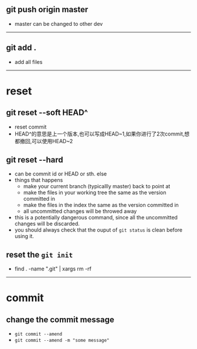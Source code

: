 ## git push origin master
- master can be changed to other dev

---

## git add .
- add all files

---
# reset
## git reset --soft HEAD^
- reset commit
- HEAD^的意思是上一个版本,也可以写成HEAD~1,如果你进行了2次commit,想都撤回,可以使用HEAD~2

## git reset --hard <SOME-COMMIT>
- <SOME-COMMIT> can be commit id or HEAD or sth. else
- things that happens
    + make your current branch (typicallly master) back to point at <SOME-COMMIT>
    + make the files in your working tree the same as the version committed in <SOME-COMMIT>
    + make the files in the index the same as the version committed in <SOME-COMMIT>
    + all uncommitted changes will be throwed away
- this is a potentially dangerous command, since all the uncommitted changes will be discarded. 
- you should always check that the ouput of `git status` is clean before using it. 

## reset the `git init`
- find . -name ".git" | xargs rm -rf

---
# commit
## change the commit message
- `git commit --amend`
- `git commit --amend -m "some message"`
